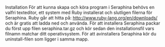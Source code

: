 Installation
För att kunna skapa och köra program i Seraphina behövs en valfri texteditor, ett system med Ruby installerat och
slutligen filerna för Seraphina. Ruby går att hitta på: http://www.ruby-lang.org/en/downloads/ och är gratis att ladda
ned och använda.
För att installera Seraphina packar du först upp filen seraphina.tar.gz och kör sedan den installationsfil vars filnamn
matchar ditt operativsystem. För att avinstallera Seraphina kör du uninstall-filen som ligger i samma mapp.
